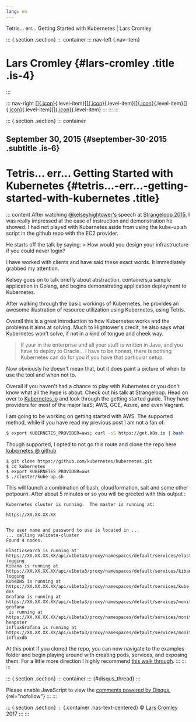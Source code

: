 ```yaml
---
lang: en
---
```


Tetris\... err\... Getting Started with Kubernetes \| Lars Cromley

::: {.section .section}
::: container
::: nav-left
[](https://cromleylabs.com){.nav-item}

# Lars Cromley {#lars-cromley .title .is-4}
:::

::: nav-right
[[]{.icon}](/about){.level-item}[[]{.icon}](/disclaimer){.level-item}[[]{.icon}](https://github.com/callmeradical){.level-item}[[]{.icon}](https://twitter.com/callmeradical){.level-item}[[]{.icon}](/index.xml){.level-item}
:::
:::
:::

::: {.section .section}
::: container
## September 30, 2015 {#september-30-2015 .subtitle .is-6}

# Tetris\... err\... Getting Started with Kubernetes {#tetris...-err...-getting-started-with-kubernetes .title}

::: content
After watching
[\@kelseyhightower's](https://twitter.com/kelseyhightower) speech at
[Strangeloop 2015.](https://www.youtube.com/watch?v=pozC9rBvAIs) I was
really impressed at the ease of instruction and demonstration he showed.
I had not played with Kubernetes aside from using the kube-up.sh script
in the github repo with the EC2 provider.

He starts off the talk by saying: \> How would you design your
infrastructure if you could never login?

I have worked with clients and have said these exact words. It
immediately grabbed my attention.

Kelsey goes on to talk briefly about abstraction, containers,a sample
application in Golang, and begins demonstrating application deployment
to Kubernetes.

After walking through the basic workings of Kubernetes, he provides an
awesome illustration of resource utilization using Kubernetes, using
Tetris.

Overall this is a great introduction to how Kubernetes works and the
problems it aims at solving. Much to Hightower's credit, he also says
what Kubernetes won't solve, if not in a kind of tongue and cheek way.

> If your in the enterprise and all your stuff is written in Java, and
> you have to deploy to Oracle... I have to be honest, there is nothing
> Kubernetes can do for you if you have that particular setup.

Now obviously he doesn't mean that, but it does paint a picture of when
to use the tool and when not to.

Overall if you haven't had a chance to play with Kubernetes or you don't
know what all the hype is about. Check out his talk at Strangeloop. Head
on over to [Kubernetes.io](http://kubernetes.io) and look through the
getting started guide. They have providers for most of the major IaaS;
AWS, GCE, Azure, and even Vagrant.

I am going to be working on getting started with AWS. The supported
method, while if you have read my previous post I am not a fan of.

``` bash
$ export KUBERNETES_PROVIDER=aws; curl -sS https://get.k8s.io | bash
```

Though supported, I opted to not go this route and clone the repo here
[kubernetes @ github](https://github.com/kubernetes/kubernetes)

    $ git clone https://github.com/kubernetes/kubernetes.git
    $ cd kubernetes
    $ export KUBERNETES_PROVIDER=aws
    $ ./cluster/kube-up.sh

This will launch a combination of bash, cloudformation, salt and some
other potpourri. After about 5 minutes or so you will be greeted with
this output :

    Kubernetes cluster is running.  The master is running at:

    https://XX.XX.XX.XX


    The user name and password to use is located in ...
    ... calling validate-cluster
    Found 4 nodes.
          
    Elasticsearch is running at https://XX.XX.XX.XX/api/v1beta3/proxy/namespaces/default/services/elasticsearch-logging
    Kibana is running at https://XX.XX.XX.XX/api/v1beta3/proxy/namespaces/default/services/kibana-logging
    KubeDNS is running at https://XX.XX.XX.XX/api/v1beta3/proxy/namespaces/default/services/kube-dns
    Grafana is running at https://XX.XX.XX.XX/api/v1beta3/proxy/namespaces/default/services/monitoring-grafana
     is running at https://XX.XX.XX.XX/api/v1beta3/proxy/namespaces/default/services/monitoring-heapster
    influxGrafana is running at https://XX.XX.XX.XX/api/v1beta3/proxy/namespaces/default/services/monitoring-influxdb

At this point if you cloned the repo, you can now navigate to the
examples folder and begin playing around with creating pods, services,
and exposing them. For a little more direction I highly recommend [this
walk through](http://kubernetes.io/v1.0/examples/guestbook/).
:::
:::
:::

::: {.section .section}
::: container
::: {#disqus_thread}
:::

Please enable JavaScript to view the [comments powered by
Disqus.](https://disqus.com/?ref_noscript){rel="nofollow"}
:::
:::

::: {.section .section}
::: {.container .has-text-centered}
© [Lars Cromley](https://github.com/callmeradical) 2017
:::
:::
